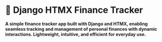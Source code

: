 # **💸 Django HTMX Finance Tracker**

**A simple finance tracker app built with Django and HTMX, enabling seamless tracking and management of personal finances with dynamic interactions. Lightweight, intuitive, and efficient for everyday use.**
